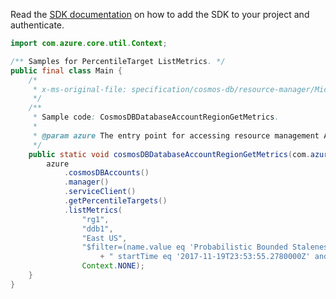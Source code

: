 Read the [SDK documentation](https://github.com/Azure/azure-sdk-for-java/blob/azure-resourcemanager_2.13.0/sdk/resourcemanager/azure-resourcemanager/README.md) on how to add the SDK to your project and authenticate.

```java
import com.azure.core.util.Context;

/** Samples for PercentileTarget ListMetrics. */
public final class Main {
    /*
     * x-ms-original-file: specification/cosmos-db/resource-manager/Microsoft.DocumentDB/stable/2021-10-15/examples/CosmosDBPercentileTargetGetMetrics.json
     */
    /**
     * Sample code: CosmosDBDatabaseAccountRegionGetMetrics.
     *
     * @param azure The entry point for accessing resource management APIs in Azure.
     */
    public static void cosmosDBDatabaseAccountRegionGetMetrics(com.azure.resourcemanager.AzureResourceManager azure) {
        azure
            .cosmosDBAccounts()
            .manager()
            .serviceClient()
            .getPercentileTargets()
            .listMetrics(
                "rg1",
                "ddb1",
                "East US",
                "$filter=(name.value eq 'Probabilistic Bounded Staleness') and timeGrain eq duration'PT5M' and"
                    + " startTime eq '2017-11-19T23:53:55.2780000Z' and endTime eq '2017-11-20T00:13:55.2780000Z",
                Context.NONE);
    }
}
```
